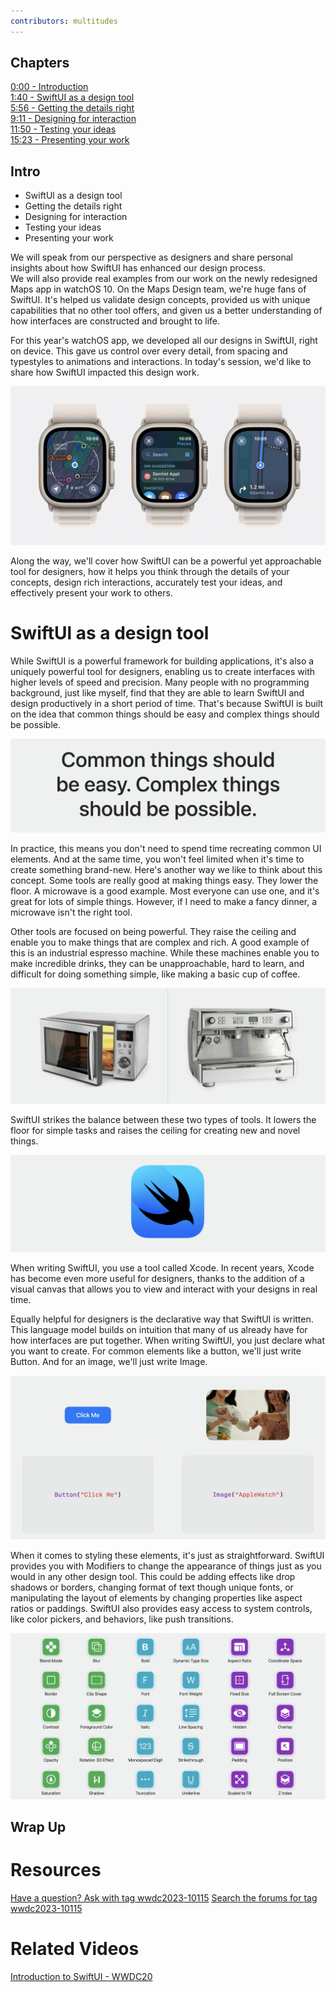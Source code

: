 ```yaml
---
contributors: multitudes
---
```


## Chapters
[0:00 - Introduction](https://developer.apple.com/videos/play/wwdc2023/10115/?time=0)  
[1:40 - SwiftUI as a design tool](https://developer.apple.com/videos/play/wwdc2023/10115/?time=100)  
[5:56 - Getting the details right](https://developer.apple.com/videos/play/wwdc2023/10115/?time=356)  
[9:11 - Designing for interaction](https://developer.apple.com/videos/play/wwdc2023/10115/?time=551)  
[11:50 - Testing your ideas](https://developer.apple.com/videos/play/wwdc2023/10115/?time=710)  
[15:23 - Presenting your work](https://developer.apple.com/videos/play/wwdc2023/10115/?time=923)  

## Intro

- SwiftUl as a design tool
- Getting the details right
- Designing for interaction
- Testing your ideas
- Presenting your work

We will speak from our perspective as designers and share personal insights about how SwiftUI has enhanced our design process.  
We will also provide real examples from our work on the newly redesigned Maps app in watchOS 10. On the Maps Design team, we're huge fans of SwiftUI. It's helped us validate design concepts, provided us with unique capabilities that no other tool offers, and given us a better understanding of how interfaces are constructed and brought to life. 

For this year's watchOS app, we developed all our designs in SwiftUI, right on device. This gave us control over every detail, from spacing and typestyles to animations and interactions. In today's session, we'd like to share how SwiftUI impacted this design work. 

![this year's watchOS app, we developed all our designs in SwiftUI][designWatch]  

[designWatch]: ../../../images/notes/wwdc23/10115/designWatch.jpg

Along the way, we'll cover how SwiftUI can be a powerful yet approachable tool for designers, how it helps you think through the details of your concepts, design rich interactions, accurately test your ideas, and effectively present your work to others. 

# SwiftUl as a design tool
While SwiftUI is a powerful framework for building applications, it's also a uniquely powerful tool for designers, enabling us to create interfaces with higher levels of speed and precision. Many people with no programming background, just like myself, find that they are able to learn SwiftUI and design productively in a short period of time. That's because SwiftUI is built on the idea that common things should be easy and complex things should be possible. 

![common things should be easy and complex things should be possible][commonThings]  

[commonThings]: ../../../images/notes/wwdc23/10115/commonThings.jpg

In practice, this means you don't need to spend time recreating common UI elements. And at the same time, you won't feel limited when it's time to create something brand-new. Here's another way we like to think about this concept. Some tools are really good at making things easy. They lower the floor. A microwave is a good example. Most everyone can use one, and it's great for lots of simple things. However, if I need to make a fancy dinner, a microwave isn't the right tool.

Other tools are focused on being powerful. They raise the ceiling and enable you to make things that are complex and rich. A good example of this is an industrial espresso machine. While these machines enable you to make incredible drinks, they can be unapproachable, hard to learn, and difficult for doing something simple, like making a basic cup of coffee. 

![common things should be easy and complex things should be possible][commonThings2]  

[commonThings2]: ../../../images/notes/wwdc23/10115/commonThings2.jpg

SwiftUI strikes the balance between these two types of tools. It lowers the floor for simple tasks and raises the ceiling for creating new and novel things. 

![common things should be easy and complex things should be possible][commonThings3]  

[commonThings3]: ../../../images/notes/wwdc23/10115/commonThings3.jpg

When writing SwiftUI, you use a tool called Xcode. In recent years, Xcode has become even more useful for designers, thanks to the addition of a visual canvas that allows you to view and interact with your designs in real time.

Equally helpful for designers is the declarative way that SwiftUI is written. This language model builds on intuition that many of us already have for how interfaces are put together. When writing SwiftUI, you just declare what you want to create. For common elements like a button, we'll just write Button. And for an image, we'll just write Image.

![common things should be easy and complex things should be possible][commonThings4]  

[commonThings4]: ../../../images/notes/wwdc23/10115/commonThings4.jpg

When it comes to styling these elements, it's just as straightforward. SwiftUI provides you with Modifiers to change the appearance of things just as you would in any other design tool. This could be adding effects like drop shadows or borders, changing format of text though unique fonts, or manipulating the layout of elements by changing properties like aspect ratios or paddings. SwiftUI also provides easy access to system controls, like color pickers, and behaviors, like push transitions.

![common things should be easy and complex things should be possible][commonThings5]  

[commonThings5]: ../../../images/notes/wwdc23/10115/commonThings5.jpg




## Wrap Up

# Resources
[Have a question? Ask with tag wwdc2023-10115](https://developer.apple.com/forums/create/question?tag1=239&tag2=609030)
[Search the forums for tag wwdc2023-10115](https://developer.apple.com/forums/tags/wwdc2023-10115)

# Related Videos
[Introduction to SwiftUI - WWDC20](https://developer.apple.com/videos/play/wwdc2020/10119)

